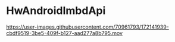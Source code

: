 # HwAndroidImbdApi



https://user-images.githubusercontent.com/70961793/172141939-cbdf9519-3be5-409f-b127-aad277a8b795.mov

